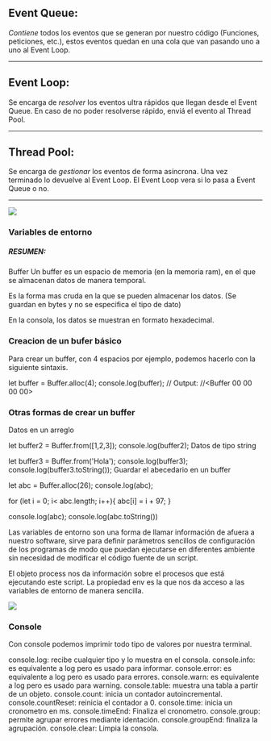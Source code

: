 ## Event Queue: 
_Contiene_ todos los eventos que se generan por nuestro código (Funciones, peticiones, etc.), estos eventos quedan en una cola que van pasando uno a uno al Event Loop.
***
## Event Loop: 
Se encarga de _resolver_ los eventos ultra rápidos que llegan desde el Event Queue. En caso de no poder resolverse rápido, enviá el evento al Thread Pool.
***
## Thread Pool: 
Se encarga de _gestionar_ los eventos de forma asíncrona. Una vez terminado lo devuelve al Event Loop. El Event Loop vera si lo pasa a Event Queue o no.
***
![](https://i.ibb.co/j42621b/event-loop.png)

### Variables de entorno
##### RESUMEN:




Buffer
Un buffer es un espacio de memoria (en la memoria ram), en el que se almacenan datos de manera temporal.

Es la forma mas cruda en la que se pueden almacenar los datos. (Se guardan en bytes y no se especifica el tipo de dato)

En la consola, los datos se muestran en formato hexadecimal.

<h3>Creacion de un bufer básico</h3>
Para crear un buffer, con 4 espacios por ejemplo, podemos hacerlo con la siguiente sintaxis.

let buffer = Buffer.alloc(4);
console.log(buffer); 
// Output:
//<Buffer 00 00 00 00>
<h3>Otras formas de crear un buffer</h3>
Datos en un arreglo

let buffer2 = Buffer.from([1,2,3]);
console.log(buffer2);
Datos de tipo string

let buffer3 = Buffer.from('Hola');
console.log(buffer3);
console.log(buffer3.toString());
Guardar el abecedario en un buffer

let abc =  Buffer.alloc(26);
console.log(abc);

for (let i = 0; i< abc.length; i++){
  abc[i] = i + 97;
}

console.log(abc);
console.log(abc.toString())

Las variables de entorno son una forma de llamar información de afuera a nuestro software, sirve para definir parámetros sencillos de configuración de los programas de modo que puedan ejecutarse en diferentes ambiente sin necesidad de modificar el código fuente de un script.

El objeto process nos da información sobre el procesos que está ejecutando este script.
La propiedad env es la que nos da acceso a las variables de entorno de manera sencilla.



![](https://static.platzi.com/media/user_upload/global-fa55c760-fa57-43f2-a670-a86345c49c42.jpg)

### Console
Con console podemos imprimir todo tipo de valores por
nuestra terminal.

console.log: recibe cualquier tipo y lo muestra en el consola.
console.info: es equivalente a log pero es usado para informar.
console.error: es equivalente a log pero es usado para errores.
console.warn: es equivalente a log pero es usado para warning.
console.table: muestra una tabla a partir de un objeto.
console.count: inicia un contador autoincremental.
console.countReset: reinicia el contador a 0.
console.time: inicia un cronometro en ms.
console.timeEnd: Finaliza el cronometro.
console.group: permite agrupar errores mediante identación.
console.groupEnd: finaliza la agrupación.
console.clear: Limpia la consola.